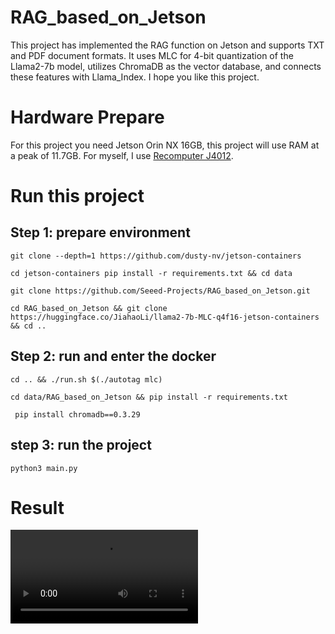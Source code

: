 # RAG_based_on_Jetson
This project has implemented the RAG function on Jetson and supports TXT and PDF document formats. It uses MLC for 4-bit quantization of the Llama2-7b model, utilizes ChromaDB as the vector database, and connects these features with Llama_Index. I hope you like this project.

# Hardware Prepare
For this project you need Jetson Orin NX 16GB, this project will use RAM at a peak of 11.7GB. For myself, I use [Recomputer J4012](https://www.seeedstudio.com/reComputer-J4012-w-o-power-adapter-p-5628.html).

# Run this project
## Step 1: prepare environment

```git clone --depth=1 https://github.com/dusty-nv/jetson-containers```

```cd jetson-containers pip install -r requirements.txt && cd data```

```git clone https://github.com/Seeed-Projects/RAG_based_on_Jetson.git```

```cd RAG_based_on_Jetson && git clone https://huggingface.co/JiahaoLi/llama2-7b-MLC-q4f16-jetson-containers && cd ..```

## Step 2: run and enter the docker 

```cd .. && ./run.sh $(./autotag mlc) ```

```cd data/RAG_based_on_Jetson && pip install -r requirements.txt```

``` pip install chromadb==0.3.29```

## step 3: run the project

```python3 main.py```

# Result 
![](./simRAG.mkv)
